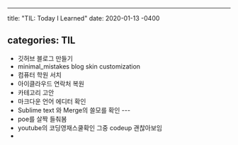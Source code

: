---

title: "TIL: Today I Learned" date: 2020-01-13 -0400

categories: TIL
---------------

-	깃허브 블로그 만들기
-	minimal_mistakes blog skin customization
-	컴퓨터 학원 서치
-	아이클라우드 연락처 복원
-	카테고리 고안
-	마크다운 언어 에디터 확인
-	Sublime text 와 Merge의 쓸모를 확인 ---
-	poe를 살짝 들춰봄
-	youtube의 코딩영재스쿨확인 그중 codeup 괜찮아보임
-
